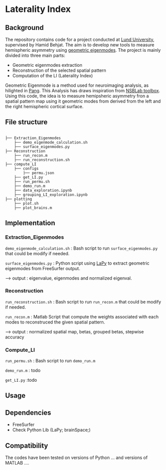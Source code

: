 # Laterality Index

## Background 
The repository contains code for a project conducted at [Lund University](https://www.lunduniversity.lu.se/lucat/group/v1000549), supervised by Hamid Behjat. The aim is to develop new tools to measure hemispheric asymmetry using [geometric eigenmodes](https://www.nature.com/articles/s41586-023-06098-1). The project is mainly divided into three main parts:

- Geometric eigenmodes extraction
- Reconstruction of the selected spatial pattern
- Computation of the LI (Laterality Index)

Geometric Eigenmode is a method used for neuroimaging analysis, as hilighted in [Pang]((https://www.nature.com/articles/s41586-023-06098-1)). This Analysis  has draws inspiration from [NSBLab toolbox](https://github.com/NSBLab/BrainEigenmodes/tree/main). Using this code, the idea is to measure hemipsheric asymmetry fron a spatial pattern map using it geometric modes from derived from the left and the right hemispheric cortical surface.

## File structure
```

├── Extraction_Eigenmodes
    ├── demo_eigenmode_calculation.sh
    ├── surface_eigenmodes.py
├── Reconstruction 
    ├── run_recon.m
    ├── run_reconstruction.sh
├── compute_LI
    ├── configs
        ├── permu.json
    ├── get_LI.py
    ├── run_permu.sh
    ├── demo_run.m
    ├── data_exploration.ipynb
    ├── grouping_LI_exploration.ipynb
├── plotting
    ├── plot.sh
    ├── plot_brains.m

```

## Implementation 


### Extraction_Eigenmodes 

`demo_eigenmode_calculation.sh` : Bash script to run `surface_eigenmodes.py` that could be modify if needed.

 `surface_eigenmodes.py` : Python script using [LaPy](https://github.com/Deep-MI/LaPy/tree/main) to extract geometric eigenmodes from FreeSurfer output. 

 --> output  : eigenvalue, eigenmodes and normalized eigenval. 

###  Reconstruction

`run_reconstruction.sh` : Bash script to run  `run_recon.m` that could be modify if needed.

`run_recon.m` : Matlab Script that compute the weights associated with each modes to reconstruced the given spatial pattern. 

 --> output  : normalized spatial map, betas, grouped betas, stepwise accuracy


###  Compute_LI

`run_permu.sh` : Bash script to run `demo_run.m`

`demo_run.m` : todo

`get_LI.py` :todo



## Usage 

## Dependencies 
 -  FreeSurfer
 -  Check Python Lib (LaPy; brainSpace;)

## Compatibility  
The codes have been tested on versions of Python ... and versions of MATLAB ....
